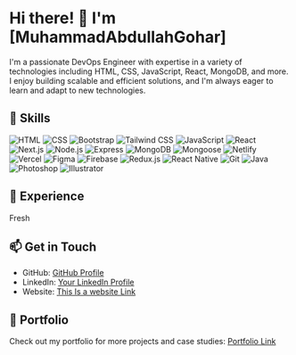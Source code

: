 

# Hi there! 👋 I'm [MuhammadAbdullahGohar]



I'm a passionate DevOps Engineer with expertise in a variety of technologies including HTML, CSS, JavaScript, React, MongoDB, and more. I enjoy building scalable and efficient solutions, and I'm always eager to learn and adapt to new technologies.

## 🚀 Skills

![HTML](https://img.shields.io/badge/HTML-Expert-orange?style=flat-square&logo=html5&logoColor=white)
![CSS](https://img.shields.io/badge/CSS-Expert-blue?style=flat-square&logo=css3&logoColor=white)
![Bootstrap](https://img.shields.io/badge/Bootstrap-Expert-purple?style=flat-square&logo=bootstrap&logoColor=white)
![Tailwind CSS](https://img.shields.io/badge/Tailwind_CSS-Expert-blueviolet?style=flat-square&logo=tailwind-css&logoColor=white)
![JavaScript](https://img.shields.io/badge/JavaScript-Expert-yellow?style=flat-square&logo=javascript&logoColor=white)
![React](https://img.shields.io/badge/React-Expert-blue?style=flat-square&logo=react&logoColor=white)
![Next.js](https://img.shields.io/badge/Next.js-Expert-black?style=flat-square&logo=next.js&logoColor=white)
![Node.js](https://img.shields.io/badge/Node.js-Expert-green?style=flat-square&logo=node.js&logoColor=white)
![Express](https://img.shields.io/badge/Express-Expert-lightgrey?style=flat-square&logo=express&logoColor=white)
![MongoDB](https://img.shields.io/badge/MongoDB-Expert-green?style=flat-square&logo=mongodb&logoColor=white)
![Mongoose](https://img.shields.io/badge/Mongoose-Expert-yellow?style=flat-square&logo=mongoose&logoColor=white)
![Netlify](https://img.shields.io/badge/Netlify-Expert-blue?style=flat-square&logo=netlify&logoColor=white)
![Vercel](https://img.shields.io/badge/Vercel-Expert-black?style=flat-square&logo=vercel&logoColor=white)
![Figma](https://img.shields.io/badge/Figma-Expert-purple?style=flat-square&logo=figma&logoColor=white)
![Firebase](https://img.shields.io/badge/Firebase-Expert-yellow?style=flat-square&logo=firebase&logoColor=white)
![Redux.js](https://img.shields.io/badge/Redux.js-Expert-purple?style=flat-square&logo=redux&logoColor=white)
![React Native](https://img.shields.io/badge/React_Native-Expert-green?style=flat-square&logo=react&logoColor=white)
![Git](https://img.shields.io/badge/Git-Expert-orange?style=flat-square&logo=git&logoColor=white)
![Java](https://img.shields.io/badge/Java-Intermediate-red?style=flat-square&logo=java&logoColor=white)
![Photoshop](https://img.shields.io/badge/Photoshop-Intermediate-blue?style=flat-square&logo=adobe-photoshop&logoColor=white)
![Illustrator](https://img.shields.io/badge/Illustrator-Intermediate-orange?style=flat-square&logo=adobe-illustrator&logoColor=white)


## 💼 Experience

Fresh




## 📫 Get in Touch

- GitHub: [GitHub Profile](https://github.com/muhammadabdullahgohar572)
- LinkedIn: [Your LinkedIn Profile](https://www.linkedin.com/in/muhammad-abdullah-gohar-44b7502a2/)
- Website: [This Is a website Link](https://mabdullahm14.netlify.app/)

## 🎨 Portfolio

Check out my portfolio for more projects and case studies: [Portfolio Link](link_to_your_portfolio)
